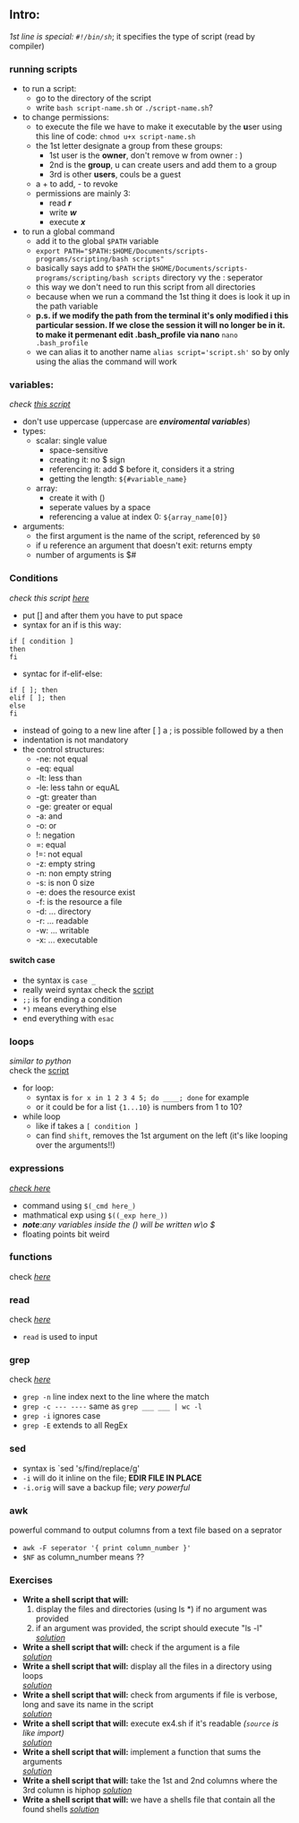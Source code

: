 ## Intro: 
_1st line is special: `#!/bin/sh`_; it specifies the type of script (read by compiler)

### running scripts
* to run a script:
  * go to the directory of the script
  * write `bash script-name.sh` or `./script-name.sh`?
* to change permissions:
  * to execute the file we have to make it executable by the **u**ser using this line of code: `chmod u+x script-name.sh`
  * the 1st letter designate a group from these groups:
    * 1st user is the **owner**, don't remove w from owner : )
    * 2nd is the **group**, u can create users and add them to a group
    * 3rd is other **users**, couls be a guest
  * a + to add, - to revoke
  * permissions are mainly 3:
    * read ***r***
    * write ***w***
    * execute ***x***
* to run a global command
  * add it to the global `$PATH` variable
  * `export PATH="$PATH:$HOME/Documents/scripts-programs/scripting/bash scripts"`
  * basically says add to `$PATH` the `$HOME/Documents/scripts-programs/scripting/bash scripts` directory vy the : seperator
  * this way we don't need to run this script from all directories
  * because when we run a command the 1st thing it does is look it up in the path variable
  * **p.s. if we modify the path from the terminal it's only modified i this particular session. If we close the session it will no longer be in it. to make it permenant edit .bash_profile via nano** `nano .bash_profile`
  * we can alias it to another name `alias script='script.sh'` so by only using the alias the command will work

### variables: 
_check [this script](variables.sh)_
* don't use uppercase (uppercase are ***enviromental variables***)
* types:
  * scalar: single value
    * space-sensitive
    * creating it: no $ sign
    * referencing it: add $ before it, considers it a string
    * getting the length: `${#variable_name}`
  * array:
    * create it with ()
    * seperate values by a space
    * referencing a value at index 0: `${array_name[0]}`
* arguments:
  * the first argument is the name of the script, referenced by `$0`
  * if u reference an argument that doesn't exit: returns empty
  * number of arguments is $#

### Conditions
_check this script [here](conditions.sh)_
* put [] and after them you have to put space
* syntax for an if is this way:
```
if [ condition ]
then
fi
```
* syntac for if-elif-else:
```
if [ ]; then
elif [ ]; then
else
fi
```
* instead of going to a new line after [ ] a ; is possible followed by a then
* indentation is not mandatory
* the control structures:
  * -ne: not equal
  * -eq: equal
  * -lt: less than
  * -le: less tahn or equAL
  * -gt: greater than
  * -ge: greater or equal
  * -a: and
  * -o: or
  * !: negation
  * =: equal
  * !=: not equal
  * -z: empty string
  * -n: non empty string
  * -s: is non 0 size
  * -e: does the resource exist
  * -f: is the resource a file
  * -d: ... directory
  * -r: ... readable
  * -w: ... writable
  * -x: ... executable
#### switch case
* the syntax is `case _`
* really weird syntax check the [script](./case.sh)
* `;;` is for ending a condition
* `*)` means everything else
* end everything with `esac`

### loops
_similar to python_  
check the [script](llops.sh)
* for loop:
  * syntax is `for x in 1 2 3 4 5; do ____; done` for example
  * or it could be for a list `{1...10}` is numbers from 1 to 10?
* while loop
  * like if takes a `[ condition ]`
  * can find `shift`, removes the 1st argument on the left (it's like looping over the arguments!!)

### expressions
[_check here_](expressions.sh)
* command using `$(_cmd here_)`
* mathmatical exp using `$((_exp here_))`
* ***note***:_any variables inside the () will be written w\o $_
* floating points bit weird

### functions
check [_here_](functions.sh)

### read
check [_here_](read.sh)
* `read` is used to input

### grep
check [_here_](grep.sh)
* `grep -n` line index next to the line where the match
* `grep -c --- ----` same as `grep ___ ___ | wc -l`
* `grep -i` ignores case
* `grep -E` extends to all RegEx

### sed
<!--Search and replace; check [_here_](sed.sh) -->
* syntax is `sed 's/find/replace/g'
* `-i` will do it inline on the file; **EDIR FILE IN PLACE**
* `-i.orig` will save a backup file; _very powerful_

### awk
powerful command to output columns from a text file based on a seprator
* `awk -F seperator '{ print column_number }'`
* `$NF` as column_number means ?? 

### Exercises
* **Write a shell script that will:**  
  1. display the files and directories (using ls *) if no argument was provided
  2. if an argument was provided, the script should execute "ls -l"  
  [_solution_](ex1.sh)
* **Write a shell script that will:**
  check if the argument is a file  
  [_solution_](ex2.sh)
* **Write a shell script that will:**
  display all the files in a directory using loops  
  [_solution_](ex3.sh)
* **Write a shell script that will:**
  check from arguments if file is verbose, long and save its name in the script  
  [_solution_](ex4.sh)
* **Write a shell script that will:**
  execute ex4.sh if it's readable _(`source` is like import)_  
  [_solution_](ex5.sh)
* **Write a shell script that will:**
  implement a function that sums the arguments  
  [_solution_](ex6.sh)
* **Write a shell script that will:**
  take the 1st and 2nd columns where the 3rd column is hiphop
  [_solution_](ex7.sh)
* **Write a shell script that will:**
  we have a shells file that contain all the found shells
  [_solution_](ex8.sh)
